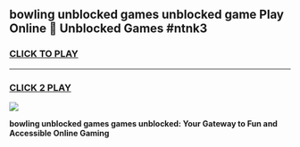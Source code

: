 
## bowling unblocked games unblocked game Play Online 👋 Unblocked Games #ntnk3
<h3>
<a href="https://premium.freeplayer.one?title=bowling_unblocked_games&ref=21F">CLICK TO PLAY</a></h3>
<hr>

<h3>
<a href="https://premium.freeplayer.one?title=bowling_unblocked_games&ref=21F">CLICK 2 PLAY</a>
  
</h3>

<a href="https://premium.freeplayer.one?title=bowling_unblocked_games&ref=21F/"><img src="https://clearcache.store/games.png"></a>


**bowling unblocked games games unblocked: Your Gateway to Fun and Accessible Online Gaming**
